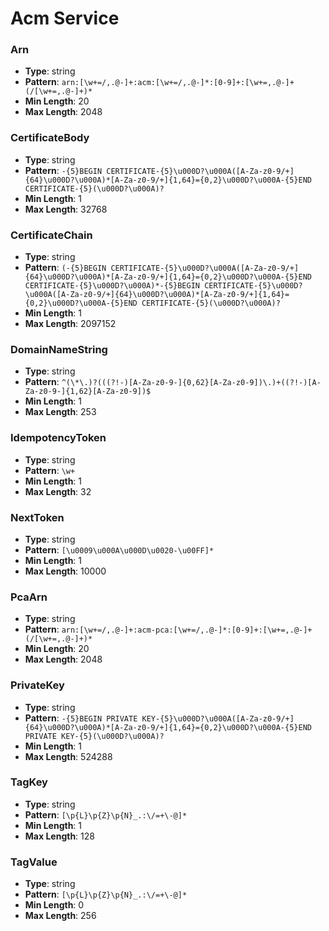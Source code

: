 # Acm Service

### Arn
- **Type**: string
- **Pattern**: `arn:[\w+=/,.@-]+:acm:[\w+=/,.@-]*:[0-9]+:[\w+=,.@-]+(/[\w+=,.@-]+)*`
- **Min Length**: 20
- **Max Length**: 2048

### CertificateBody
- **Type**: string
- **Pattern**: `-{5}BEGIN CERTIFICATE-{5}\u000D?\u000A([A-Za-z0-9/+]{64}\u000D?\u000A)*[A-Za-z0-9/+]{1,64}={0,2}\u000D?\u000A-{5}END CERTIFICATE-{5}(\u000D?\u000A)?`
- **Min Length**: 1
- **Max Length**: 32768

### CertificateChain
- **Type**: string
- **Pattern**: `(-{5}BEGIN CERTIFICATE-{5}\u000D?\u000A([A-Za-z0-9/+]{64}\u000D?\u000A)*[A-Za-z0-9/+]{1,64}={0,2}\u000D?\u000A-{5}END CERTIFICATE-{5}\u000D?\u000A)*-{5}BEGIN CERTIFICATE-{5}\u000D?\u000A([A-Za-z0-9/+]{64}\u000D?\u000A)*[A-Za-z0-9/+]{1,64}={0,2}\u000D?\u000A-{5}END CERTIFICATE-{5}(\u000D?\u000A)?`
- **Min Length**: 1
- **Max Length**: 2097152

### DomainNameString
- **Type**: string
- **Pattern**: `^(\*\.)?(((?!-)[A-Za-z0-9-]{0,62}[A-Za-z0-9])\.)+((?!-)[A-Za-z0-9-]{1,62}[A-Za-z0-9])$`
- **Min Length**: 1
- **Max Length**: 253

### IdempotencyToken
- **Type**: string
- **Pattern**: `\w+`
- **Min Length**: 1
- **Max Length**: 32

### NextToken
- **Type**: string
- **Pattern**: `[\u0009\u000A\u000D\u0020-\u00FF]*`
- **Min Length**: 1
- **Max Length**: 10000

### PcaArn
- **Type**: string
- **Pattern**: `arn:[\w+=/,.@-]+:acm-pca:[\w+=/,.@-]*:[0-9]+:[\w+=,.@-]+(/[\w+=,.@-]+)*`
- **Min Length**: 20
- **Max Length**: 2048

### PrivateKey
- **Type**: string
- **Pattern**: `-{5}BEGIN PRIVATE KEY-{5}\u000D?\u000A([A-Za-z0-9/+]{64}\u000D?\u000A)*[A-Za-z0-9/+]{1,64}={0,2}\u000D?\u000A-{5}END PRIVATE KEY-{5}(\u000D?\u000A)?`
- **Min Length**: 1
- **Max Length**: 524288

### TagKey
- **Type**: string
- **Pattern**: `[\p{L}\p{Z}\p{N}_.:\/=+\-@]*`
- **Min Length**: 1
- **Max Length**: 128

### TagValue
- **Type**: string
- **Pattern**: `[\p{L}\p{Z}\p{N}_.:\/=+\-@]*`
- **Min Length**: 0
- **Max Length**: 256

